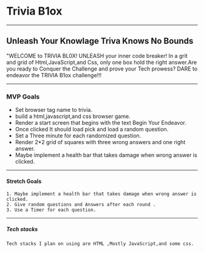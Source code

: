 
# Trivia B1ox
 ---
## Unleash Your Knowlage Triva Knows No Bounds

"WELCOME to TRIVIA BL0X! UNLEASH your inner code breaker! In a grit and grid of Html,JavaScript,and Css, only one box hold the right answer.Are you ready to Conquer the Challenge and prove your Tech prowess? DARE to endeavor the TRIVIA B1ox challenge!!!


---
### MVP Goals

* Set browser tag name to trivia.
* build a html,javascript,and css browser game.
* Render a start screen that begins with the text Begin Your Endeavor. 
* Once clicked It should load pick and load a random question.
* Set a Three minute for each randomized question.
* Render 2*2 grid of squares with three wrong answers and one right answer.
* Maybe implement a health bar that takes damage when wrong answer is clicked.


---
#### Stretch Goals
    1. Maybe implement a health bar that takes damage when wrong answer is clicked.
    2. Give random questions and Answers after each round .
    3. Use a Timer for each question.


---
##### Tech stacks
    Tech stacks I plan on using are HTML ,Mostly JavaScript,and some css.